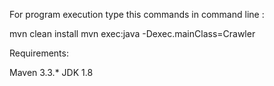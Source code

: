 For program execution type this commands in command line :

mvn clean install
mvn exec:java  -Dexec.mainClass=Crawler

Requirements: 

Maven 3.3.*
JDK 1.8
